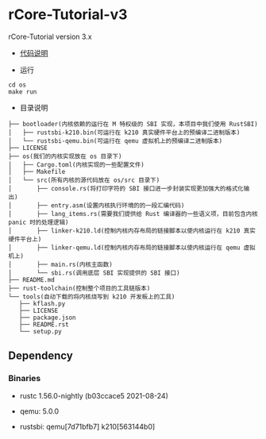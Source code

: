 # rCore-Tutorial-v3
rCore-Tutorial version 3.x

+ [代码说明](https://rcore-os.github.io/rCore-Tutorial-Book-v3/chapter1/index.html)

+ 运行
```shell
cd os
make run
```


+ 目录说明
```shell
├── bootloader(内核依赖的运行在 M 特权级的 SBI 实现，本项目中我们使用 RustSBI)
│   ├── rustsbi-k210.bin(可运行在 k210 真实硬件平台上的预编译二进制版本)
│   └── rustsbi-qemu.bin(可运行在 qemu 虚拟机上的预编译二进制版本)
├── LICENSE
├── os(我们的内核实现放在 os 目录下)
│   ├── Cargo.toml(内核实现的一些配置文件)
│   ├── Makefile
│   └── src(所有内核的源代码放在 os/src 目录下)
│       ├── console.rs(将打印字符的 SBI 接口进一步封装实现更加强大的格式化输出)
│       ├── entry.asm(设置内核执行环境的的一段汇编代码)
│       ├── lang_items.rs(需要我们提供给 Rust 编译器的一些语义项，目前包含内核 panic 时的处理逻辑)
│       ├── linker-k210.ld(控制内核内存布局的链接脚本以使内核运行在 k210 真实硬件平台上)
│       ├── linker-qemu.ld(控制内核内存布局的链接脚本以使内核运行在 qemu 虚拟机上)
│       ├── main.rs(内核主函数)
│       └── sbi.rs(调用底层 SBI 实现提供的 SBI 接口)
├── README.md
├── rust-toolchain(控制整个项目的工具链版本)
└── tools(自动下载的将内核烧写到 k210 开发板上的工具)
   ├── kflash.py
   ├── LICENSE
   ├── package.json
   ├── README.rst
   └── setup.py
```
## Dependency

### Binaries

* rustc 1.56.0-nightly (b03ccace5 2021-08-24)

* qemu: 5.0.0

* rustsbi: qemu[7d71bfb7] k210[563144b0]
